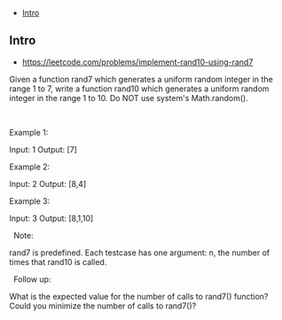 - [Intro](#intro)

## Intro

- https://leetcode.com/problems/implement-rand10-using-rand7

Given a function rand7 which generates a uniform random integer in the range 1 to 7, write a function rand10 which generates a uniform random integer in the range 1 to 10.
Do NOT use system's Math.random().


 

Example 1:

Input: 1
Output: [7]


Example 2:

Input: 2
Output: [8,4]


Example 3:

Input: 3
Output: [8,1,10]

 
Note:

rand7 is predefined.
Each testcase has one argument: n, the number of times that rand10 is called.

 
Follow up:

What is the expected value for the number of calls to rand7() function?
Could you minimize the number of calls to rand7()?




